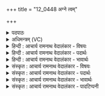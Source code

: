 +++
title = "12_0448 अग्ने त्वम्"

+++
<details><summary>पदपाठः</summary>

अ꣡ग्ने꣢꣯। त्वम्। नः꣣। अ꣡न्त꣢꣯मः। उ꣣त꣢। त्रा꣣ता꣢। शि꣣वः꣢। भु꣣वः। वरूथ्यः꣢꣯। ४४८।
</details>

<details><summary>अधिमन्त्रम् (VC)</summary>

- अग्निः
- बन्धुः सुबन्धुः श्रुतबन्धुर्विप्रबन्धुश्च क्रमेण गोपायना लौपायना वा
- द्विपदा विराट् पङ्क्तिः
- पञ्चमः
- ऐन्द्रं काण्डम्
</details>

<details><summary>हिन्दी : आचार्य रामनाथ वेदालंकार - विषयः</summary>

अगले मन्त्र में अग्नि नाम द्वारा परमात्मा और राजा से प्रार्थना की गयी है।
</details>

<details><summary>हिन्दी : आचार्य रामनाथ वेदालंकार - पदार्थः</summary>

पदार्थान्वयभाषाः -  हे (अग्ने) अग्रनायक परमात्मन् वा राजन् ! (त्वम्) आप (नः) हमारे (अन्तमः) समीपतम (उत) और (त्राता) विपत्तियों से त्राणकर्ता, (शिवः) कल्याणकारी तथा (वरूथ्यः) वरणीय एवं घरों के लिए हितकर (भुवः) होवो ॥२॥ इस मन्त्र में अर्थश्लेष अलङ्कार है ॥२॥
</details>

<details><summary>हिन्दी : आचार्य रामनाथ वेदालंकार - भावार्थः</summary>

भावार्थभाषाः -  जैसे परमेश्वर हमारे निकटतम, विघ्न-विद्वेष-पाप आदि से त्राण करनेवाला, मङ्गलकारी और शरीररूप गृहों का हितकर्ता होता है, वैसे ही निर्वाचन-पद्धति से चुना हुआ राजा प्रजाओं के समीपतम होकर विपत्तियों से बचानेवाला, सुखशान्ति देनेवाला और आवासगृहों के निर्माणार्थ धनादि देनेवाला हो ॥२॥
</details>

<details><summary>संस्कृत : आचार्य रामनाथ वेदालंकार - विषयः</summary>

अथाग्निनाम्ना परमात्मानं राजानं च प्रार्थयते।
</details>

<details><summary>संस्कृत : आचार्य रामनाथ वेदालंकार - पदार्थः</summary>

पदार्थान्वयभाषाः -  हे (अग्ने) अग्रणीः परमात्मन् राजन् वा ! (त्वम् नः) अस्मभ्यम् (अन्तमः) अन्तिकतमः, (उत) अपिच (त्राता) विपद्भ्यो रक्षकः, (शिवः) कल्याणकरः, (वरूथ्यः२) वरणीयः गृहेभ्यो हितश्च (भुवः) भव। वृञ् वरणे धातोः ‘जॄवृञ्भ्यामूथन्’ उ० २।६ इति ऊथन् प्रत्ययः। वरूथः वरणीयः, स एव वरूथ्यः, स्वार्थे यत्। यद्वा, वरूथमिति गृहनाम। निघं० ३।४। वरूथेभ्यो गृहेभ्यो हितः वरूथ्यः। हितार्थे यत् ॥२॥ अत्र अर्थश्लेषालङ्कारः ॥२॥
</details>

<details><summary>संस्कृत : आचार्य रामनाथ वेदालंकार - भावार्थः</summary>

भावार्थभाषाः -  यथा परमेश्वरोऽस्माकं निकटतमो विघ्नविद्वेषपापादिभ्यस्त्राता, मङ्गलकरः शरीरगृहाणां हितावहश्च जायते, तथा निर्वाचनपद्धत्या वृतो राजा प्रजानां समीपतमो भूत्वा विपत्त्राता, सुखशान्तिकर आवासगृहाणां निर्माणाय धनादिप्रदाता च भवेत् ॥२॥
</details>

<details><summary>संस्कृत : आचार्य रामनाथ वेदालंकार - पादटिप्पनी</summary>

टिप्पणी:   १. ऋ० ५।२४।१, ऋषयः बन्धुः सुबन्धुः श्रुतबन्धुर्विप्रबन्धुश्च गौपायना लौपायना वा। यजुर्वेदे ३।२५, १५।४८, २५।४७ इत्यत्र पूर्वभागत्वेन प्राप्यते, यत्र ऋषिः क्रमेण सुबन्धुः, परमेष्ठी, गोतमश्च। सर्वत्र ‘भुवो’ इत्यत्र ‘भवा’ इति पाठः। २. वरूथ्यः वरणीयः संभजनीयः। अथवा वरूथं गृहम्, गृहे भवः नित्यसंनिहितः। वरूथैः परिधिभिर्वृत इति शाट्यायनकम्—इति भ०।
</details>